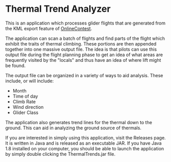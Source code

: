 # Thermal Trend Analyzer

This is an application which processes glider flights that are generated from the KML export feature of [OnlineContest](https://www.onlinecontest.org).

The application can scan a batch of flights and find parts of the flight which exhibit the traits of thermal climbing. These portions are then appended together into one massive output file. The idea is that pilots can use this output file during the flight planning phase to get an idea of what areas are frequently visited by the "locals" and thus have an idea of where lift might be found.

The output file can be organized in a variety of ways to aid analysis. These include, or will include:
* Month
* Time of day
* Climb Rate
* Wind direction
* Glider Class

The application also generates trend lines for the thermal down to the ground. This can aid in analyzing the ground source of thermals.

If you are interested in simply using this application, visit the Releases page. It is written in Java and is released as an executable JAR. If you have Java 1.8 installed on your computer, you should be able to launch the application by simply double clicking the ThermalTrends.jar file.
